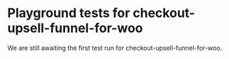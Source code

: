 # Playground tests for checkout-upsell-funnel-for-woo
We are still awaiting the first test run for checkout-upsell-funnel-for-woo.
